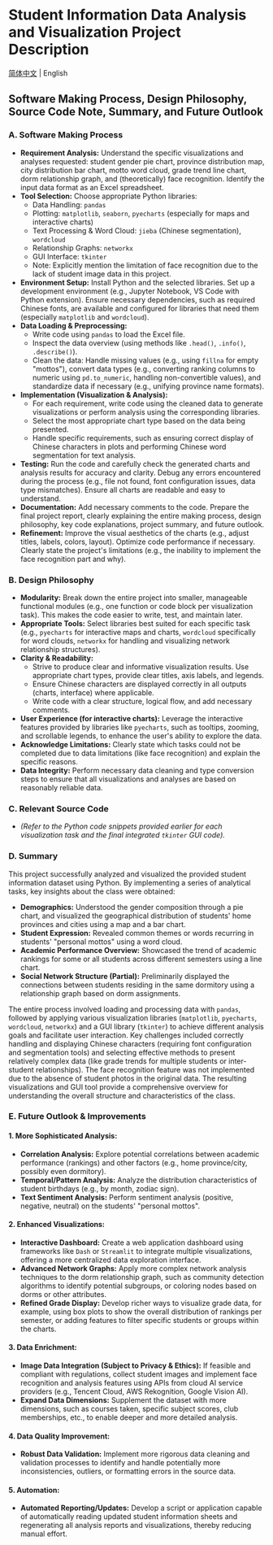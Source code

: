 # Student Information Data Analysis and Visualization Project Description

[简体中文](https://github.com/QDLinux/Data-analysis-and-visualization-of-student-information-in-your-class/blob/main/docs/cn/README.md) | English

## Software Making Process, Design Philosophy, Source Code Note, Summary, and Future Outlook

### A. Software Making Process

*   **Requirement Analysis:** Understand the specific visualizations and analyses requested: student gender pie chart, province distribution map, city distribution bar chart, motto word cloud, grade trend line chart, dorm relationship graph, and (theoretically) face recognition. Identify the input data format as an Excel spreadsheet.
*   **Tool Selection:** Choose appropriate Python libraries:
    *   Data Handling: `pandas`
    *   Plotting: `matplotlib`, `seaborn`, `pyecharts` (especially for maps and interactive charts)
    *   Text Processing & Word Cloud: `jieba` (Chinese segmentation), `wordcloud`
    *   Relationship Graphs: `networkx`
    *   GUI Interface: `tkinter`
    *   Note: Explicitly mention the limitation of face recognition due to the lack of student image data in this project.
*   **Environment Setup:** Install Python and the selected libraries. Set up a development environment (e.g., Jupyter Notebook, VS Code with Python extension). Ensure necessary dependencies, such as required Chinese fonts, are available and configured for libraries that need them (especially `matplotlib` and `wordcloud`).
*   **Data Loading & Preprocessing:**
    *   Write code using `pandas` to load the Excel file.
    *   Inspect the data overview (using methods like `.head()`, `.info()`, `.describe()`).
    *   Clean the data: Handle missing values (e.g., using `fillna` for empty "mottos"), convert data types (e.g., converting ranking columns to numeric using `pd.to_numeric`, handling non-convertible values), and standardize data if necessary (e.g., unifying province name formats).
*   **Implementation (Visualization & Analysis):**
    *   For each requirement, write code using the cleaned data to generate visualizations or perform analysis using the corresponding libraries.
    *   Select the most appropriate chart type based on the data being presented.
    *   Handle specific requirements, such as ensuring correct display of Chinese characters in plots and performing Chinese word segmentation for text analysis.
*   **Testing:** Run the code and carefully check the generated charts and analysis results for accuracy and clarity. Debug any errors encountered during the process (e.g., file not found, font configuration issues, data type mismatches). Ensure all charts are readable and easy to understand.
*   **Documentation:** Add necessary comments to the code. Prepare the final project report, clearly explaining the entire making process, design philosophy, key code explanations, project summary, and future outlook.
*   **Refinement:** Improve the visual aesthetics of the charts (e.g., adjust titles, labels, colors, layout). Optimize code performance if necessary. Clearly state the project's limitations (e.g., the inability to implement the face recognition part and why).

### B. Design Philosophy

*   **Modularity:** Break down the entire project into smaller, manageable functional modules (e.g., one function or code block per visualization task). This makes the code easier to write, test, and maintain later.
*   **Appropriate Tools:** Select libraries best suited for each specific task (e.g., `pyecharts` for interactive maps and charts, `wordcloud` specifically for word clouds, `networkx` for handling and visualizing network relationship structures).
*   **Clarity & Readability:**
    *   Strive to produce clear and informative visualization results. Use appropriate chart types, provide clear titles, axis labels, and legends.
    *   Ensure Chinese characters are displayed correctly in all outputs (charts, interface) where applicable.
    *   Write code with a clear structure, logical flow, and add necessary comments.
*   **User Experience (for interactive charts):** Leverage the interactive features provided by libraries like `pyecharts`, such as tooltips, zooming, and scrollable legends, to enhance the user's ability to explore the data.
*   **Acknowledge Limitations:** Clearly state which tasks could not be completed due to data limitations (like face recognition) and explain the specific reasons.
*   **Data Integrity:** Perform necessary data cleaning and type conversion steps to ensure that all visualizations and analyses are based on reasonably reliable data.

### C. Relevant Source Code

*   *(Refer to the Python code snippets provided earlier for each visualization task and the final integrated `tkinter` GUI code).*

### D. Summary

This project successfully analyzed and visualized the provided student information dataset using Python. By implementing a series of analytical tasks, key insights about the class were obtained:

*   **Demographics:** Understood the gender composition through a pie chart, and visualized the geographical distribution of students' home provinces and cities using a map and a bar chart.
*   **Student Expression:** Revealed common themes or words recurring in students' "personal mottos" using a word cloud.
*   **Academic Performance Overview:** Showcased the trend of academic rankings for some or all students across different semesters using a line chart.
*   **Social Network Structure (Partial):** Preliminarily displayed the connections between students residing in the same dormitory using a relationship graph based on dorm assignments.

The entire process involved loading and processing data with `pandas`, followed by applying various visualization libraries (`matplotlib`, `pyecharts`, `wordcloud`, `networkx`) and a GUI library (`tkinter`) to achieve different analysis goals and facilitate user interaction. Key challenges included correctly handling and displaying Chinese characters (requiring font configuration and segmentation tools) and selecting effective methods to present relatively complex data (like grade trends for multiple students or inter-student relationships). The face recognition feature was not implemented due to the absence of student photos in the original data. The resulting visualizations and GUI tool provide a comprehensive overview for understanding the overall structure and characteristics of the class.

### E. Future Outlook & Improvements

#### 1. More Sophisticated Analysis:
*   **Correlation Analysis:** Explore potential correlations between academic performance (rankings) and other factors (e.g., home province/city, possibly even dormitory).
*   **Temporal/Pattern Analysis:** Analyze the distribution characteristics of student birthdays (e.g., by month, zodiac sign).
*   **Text Sentiment Analysis:** Perform sentiment analysis (positive, negative, neutral) on the students' "personal mottos".

#### 2. Enhanced Visualizations:
*   **Interactive Dashboard:** Create a web application dashboard using frameworks like `Dash` or `Streamlit` to integrate multiple visualizations, offering a more centralized data exploration interface.
*   **Advanced Network Graphs:** Apply more complex network analysis techniques to the dorm relationship graph, such as community detection algorithms to identify potential subgroups, or coloring nodes based on dorms or other attributes.
*   **Refined Grade Display:** Develop richer ways to visualize grade data, for example, using box plots to show the overall distribution of rankings per semester, or adding features to filter specific students or groups within the charts.

#### 3. Data Enrichment:
*   **Image Data Integration (Subject to Privacy & Ethics):** If feasible and compliant with regulations, collect student images and implement face recognition and analysis features using APIs from cloud AI service providers (e.g., Tencent Cloud, AWS Rekognition, Google Vision AI).
*   **Expand Data Dimensions:** Supplement the dataset with more dimensions, such as courses taken, specific subject scores, club memberships, etc., to enable deeper and more detailed analysis.

#### 4. Data Quality Improvement:
*   **Robust Data Validation:** Implement more rigorous data cleaning and validation processes to identify and handle potentially more inconsistencies, outliers, or formatting errors in the source data.

#### 5. Automation:
*   **Automated Reporting/Updates:** Develop a script or application capable of automatically reading updated student information sheets and regenerating all analysis reports and visualizations, thereby reducing manual effort.
